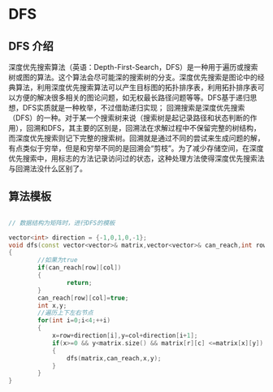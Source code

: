 # DFS

## DFS 介绍

深度优先搜索算法（英语：Depth-First-Search，DFS）是一种用于遍历或搜索树或图的算法。这个算法会尽可能深的搜索树的分支。深度优先搜索是图论中的经典算法，利用深度优先搜索算法可以产生目标图的拓扑排序表，利用拓扑排序表可以方便的解决很多相关的图论问题，如无权最长路径问题等等。DFS基于递归思想，DFS实质就是一种枚举，不过借助递归实现；
回溯搜索是深度优先搜索（DFS）的一种。对于某一个搜索树来说（搜索树是起记录路径和状态判断的作用），回溯和DFS，其主要的区别是，回溯法在求解过程中不保留完整的树结构，而深度优先搜索则记下完整的搜索树。回溯就是通过不同的尝试来生成问题的解，有点类似于穷举，但是和穷举不同的是回溯会“剪枝”。为了减少存储空间，在深度优先搜索中，用标志的方法记录访问过的状态，这种处理方法使得深度优先搜索法与回溯法没什么区别了。




## 算法模板



``` C++

// 数据结构为矩阵时，进行DFS的模板 

vector<int> direction = {-1,0,1,0,-1};
void dfs(const vector<vector>& matrix,vector<vector>& can_reach,int row,int col)
{
        //如果为true
        if(can_reach[row][col])
        {
                return;
        }
        can_reach[row][col]=true;
        int x,y;
        //遍历上下左右节点
        for(int i=0;i<4;++i)
        {
            x=row+direction[i],y=col+direction[i+1];
            if(x>=0 && y<matrix.size() && matrix[r][c] <=matrix[x][y])
            {
                dfs(matrix,can_reach,x,y);
            }
        }
}


```





































